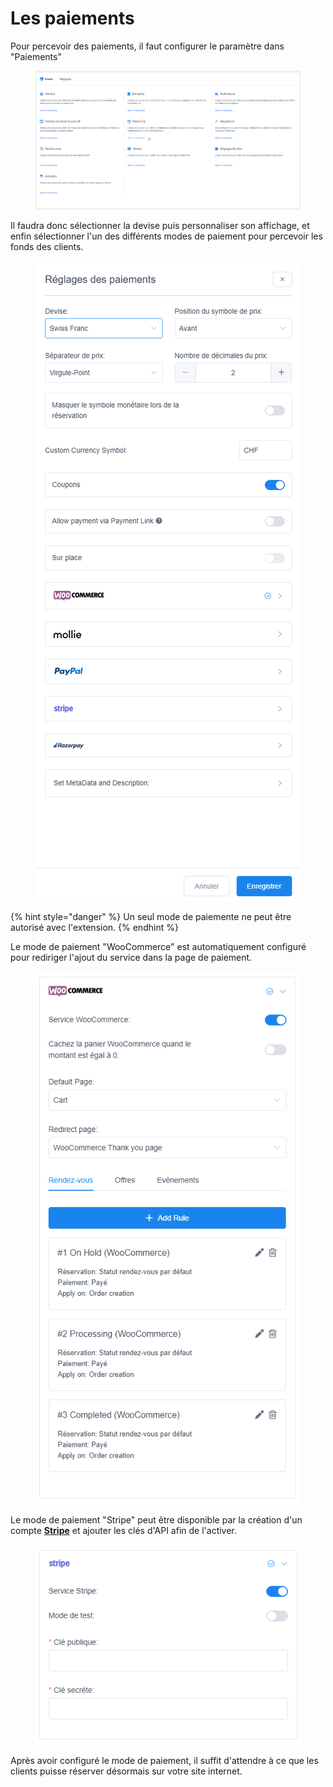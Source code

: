 # Les paiements

Pour percevoir des paiements, il faut configurer le paramètre dans "Paiements"

<figure><img src="../.gitbook/assets/image (16).png" alt=""><figcaption></figcaption></figure>

Il faudra donc sélectionner la devise puis personnaliser son affichage, et enfin sélectionner l'un des différents modes de paiement pour percevoir les fonds des clients.

<figure><img src="../.gitbook/assets/image (14).png" alt=""><figcaption></figcaption></figure>

{% hint style="danger" %}
Un seul mode de paiemente ne peut être autorisé avec l'extension.
{% endhint %}

Le mode de paiement "WooCommerce" est automatiquement configuré pour rediriger l'ajout du service dans la page de paiement.

<figure><img src="../.gitbook/assets/image (3).png" alt=""><figcaption></figcaption></figure>

Le mode de paiement "Stripe" peut être disponible par la création d'un compte [**Stripe**](https://dashboard.stripe.com/register) et ajouter les clés d'API afin de l'activer.

<figure><img src="../.gitbook/assets/image (11).png" alt=""><figcaption></figcaption></figure>

Après avoir configuré le mode de paiement, il suffit d'attendre à ce que les clients puisse réserver désormais sur votre site internet.
